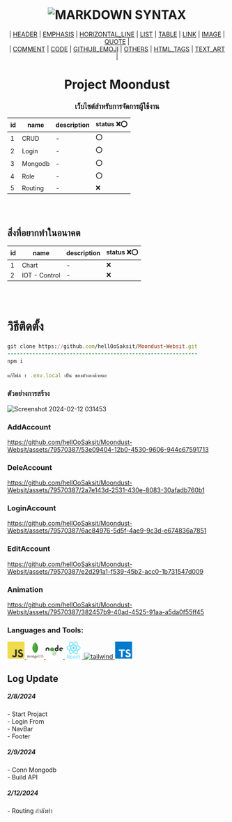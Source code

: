 <div align="center">
<h1>
    <img alt="MARKDOWN SYNTAX" src="https://github.com/hellOoSaksit/Moondust-Websit/assets/79570387/f806c19a-13f3-40f7-8222-e8fe07c94718" width="600" height="600"></img>
</h1>

| <a href="#header">HEADER</a> 
| <a href="#emphasis">EMPHASIS</a> 
| <a href="#horizontal-line">HORIZONTAL_LINE</a> 
| <a href="#list">LIST</a> 
| <a href="#table">TABLE</a> 
| <a href="#link">LINK</a> 
| <a href="#image">IMAGE</a> 
| <a href="#quote">QUOTE</a> | <br/>
| <a href="#comment">COMMENT</a> 
| <a href="#code">CODE</a> 
| <a href="#github-emoji">GITHUB_EMOJI</a> 
| <a href="#others">OTHERS</a> 
| <a href="#html-tags">HTML_TAGS</a> 
| <a href="#text-art">TEXT_ART</a> |
</div>

<h1 align="center">Project Moondust</h1>
<h3 align="center">เว็บไซต์สำหรับการจัดการผู้ใช้งาน</h3></p>

| id | name | description | status ❌⭕️ |            
|----|------|-------|----------|
| 1  | CRUD | - | ⭕️ |
| 2  | Login | - | ⭕️ |
| 3  | Mongodb | - | ⭕️ |
| 4  | Role | - | ⭕️ |
| 5  | Routing | - | ❌ |
<br><br>
<h2>สิ่งที่อยากทำในอนาคต</h2>


| id | name | description | status ❌⭕️ |
|----|------|-------|----------|
| 1  | Chart  | - | ❌ |
| 2  | IOT - Control | - | ❌ |

<br><br>
<h1>วิธีติดตั้ง</h1>



```ruby
git clone https://github.com/hellOoSaksit/Moondust-Websit.git
-------------------------------------------------------------
npm i

แก้ไฟล์ : .env.local เป็น ของตัวเองด้วยนะ

```

<h3>ตัวอย่างการสร้าง</h3>

![Screenshot 2024-02-12 031453](https://github.com/hellOoSaksit/Moondust-Websit/assets/79570387/e60ed54c-2394-4da9-ab21-db9cdffd0ee0)

<h3>AddAccount</h3>

https://github.com/hellOoSaksit/Moondust-Websit/assets/79570387/53e09404-12b0-4530-9606-944c67591713

<h3>DeleAccount</h3>

https://github.com/hellOoSaksit/Moondust-Websit/assets/79570387/2a7e143d-2531-430e-8083-30afadb760b1

<h3>LoginAccount</h3>

https://github.com/hellOoSaksit/Moondust-Websit/assets/79570387/6ac84976-5d5f-4ae9-9c3d-e674836a7851

<h3>EditAccount</h3>

https://github.com/hellOoSaksit/Moondust-Websit/assets/79570387/e2d291a1-f539-45b2-acc0-1b731547d009

<h3>Animation</h3>

https://github.com/hellOoSaksit/Moondust-Websit/assets/79570387/382457b9-40ad-4525-91aa-a5da0f55ff45


<h3 align="left">Languages and Tools:</h3>
<p align="left"> 
<a href="https://developer.mozilla.org/en-US/docs/Web/JavaScript" target="_blank" rel="noreferrer"> <img src="https://raw.githubusercontent.com/devicons/devicon/master/icons/javascript/javascript-original.svg" alt="javascript" width="40" height="40"/> </a> 
<a href="https://www.mongodb.com/" target="_blank" rel="noreferrer"> <img src="https://raw.githubusercontent.com/devicons/devicon/master/icons/mongodb/mongodb-original-wordmark.svg" alt="mongodb" width="40" height="40"/> </a> 
<a href="https://nodejs.org" target="_blank" rel="noreferrer"> <img src="https://raw.githubusercontent.com/devicons/devicon/master/icons/nodejs/nodejs-original-wordmark.svg" alt="nodejs" width="40" height="40"/> </a> 
<a href="https://reactjs.org/" target="_blank" rel="noreferrer"> <img src="https://raw.githubusercontent.com/devicons/devicon/master/icons/react/react-original-wordmark.svg" alt="react" width="40" height="40"/> </a> 
<a href="https://tailwindcss.com/" target="_blank" rel="noreferrer"> <img src="https://www.vectorlogo.zone/logos/tailwindcss/tailwindcss-icon.svg" alt="tailwind" width="40" height="40"/> </a> 
<a href="https://www.typescriptlang.org/" target="_blank" rel="noreferrer"> <img src="https://raw.githubusercontent.com/devicons/devicon/master/icons/typescript/typescript-original.svg" alt="typescript" width="40" height="40"/> </a> </p>

<h2 align="left">Log Update</h3>
<p align="left">
  <h5>2/8/2024</h5>
  <a> - Start Projact</a>
  <br>
    <a> - Login From </a>
  <br>
    <a> - NavBar </a>
  <br>
    <a> - Footer </a>
  <br>
  <h5>2/9/2024</h5>
    <a> - Conn Mongodb </a><br>
    <a> - Build API </a><br>
  <h5>2/12/2024</h5>
    <a> - Routing กำลังทำ </a><br>
</p>

